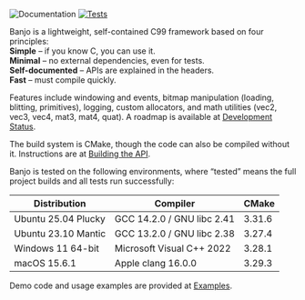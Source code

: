 ![Documentation](https://github.com/OragonEfreet/banjo/actions/workflows/documentation.yml/badge.svg)
[![Tests](https://github.com/OragonEfreet/banjo/actions/workflows/cmake-multi-platform.yml/badge.svg)](https://github.com/OragonEfreet/banjo/actions/workflows/cmake-multi-platform.yml)

Banjo is a lightweight, self-contained C99 framework based on four principles:  
**Simple** – if you know C, you can use it.  
**Minimal** – no external dependencies, even for tests.  
**Self-documented** – APIs are explained in the headers.  
**Fast** – must compile quickly.  

Features include windowing and events, bitmap manipulation (loading, blitting, primitives), logging, custom allocators, and math utilities (vec2, vec3, vec4, mat3, mat4, quat). A roadmap is available at [Development Status](https://codework-orange.io/banjo/roadmap.html).  

The build system is CMake, though the code can also be compiled without it. Instructions are at [Building the API](https://codework-orange.io/banjo/build.html).  

Banjo is tested on the following environments, where “tested” means the full project builds and all tests run successfully:  

| Distribution            | Compiler                    | CMake   |
|-------------------------|-----------------------------|---------|
| Ubuntu 25.04 Plucky     | GCC 14.2.0 / GNU libc 2.41  | 3.31.6  |
| Ubuntu 23.10 Mantic     | GCC 13.2.0 / GNU libc 2.38  | 3.27.4  |
| Windows 11 64-bit       | Microsoft Visual C++ 2022   | 3.28.1  |
| macOS 15.6.1            | Apple clang 16.0.0          | 3.29.3  |

Demo code and usage examples are provided at [Examples](examples.html).  
